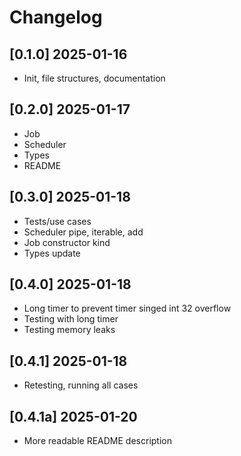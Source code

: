 # Changelog

## [0.1.0] 2025-01-16

- Init, file structures, documentation

## [0.2.0] 2025-01-17

- Job
- Scheduler
- Types
- README

## [0.3.0] 2025-01-18

- Tests/use cases
- Scheduler pipe, iterable, add
- Job constructor kind
- Types update

## [0.4.0] 2025-01-18

- Long timer to prevent timer singed int 32 overflow
- Testing with long timer
- Testing memory leaks

## [0.4.1] 2025-01-18

- Retesting, running all cases

## [0.4.1a] 2025-01-20

- More readable README description
